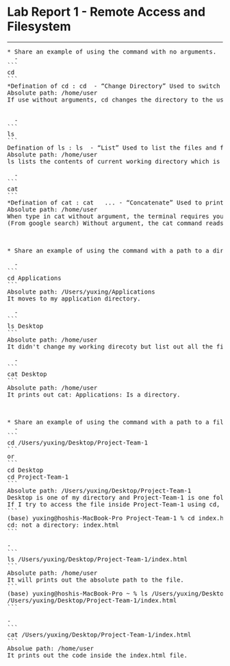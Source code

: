 # **Lab Report 1 - Remote Access and Filesystem** 
---
<pre>
* Share an example of using the command with no arguments.
  - 
```
cd
```
*Defination of cd : cd <path> - “Change Directory” Used to switch the current working directory to the given path*
Absolute path: /home/user
If use without arguments, cd changes the directory to the user's home directory. It does not display any information. 


  - 
```
ls
```
Defination of ls : ls <path> - “List” Used to list the files and folders the given path
Absolute path: /home/user
ls lists the contents of current working directory which is /home/user because no arguments are provided. It prints out the files and directories in the working directory. 

  -
```
cat 
```
*Defination of cat : cat <path1> <path2> ... - “Concatenate” Used to print the contents of one or more files given by the paths*
Absolute path: /home/user
When type in cat without argument, the terminal requires you to continue type in something and repeats the random words you type in. 
(From google search) Without argument, the cat command reads from standard input and write to its standard output.


  
* Share an example of using the command with a path to a directory as an argument.

  -
```
cd Applications
```
Absolute path: /Users/yuxing/Applications
It moves to my application directory. 
  
  -
```
ls Desktop
```
Absolute path: /home/user
It didn't change my working direcoty but list out all the file that's existing in my desktop directory. 

  -
```
cat Desktop
```
Absolute path: /home/user
It prints out cat: Applications: Is a directory. 


  
* Share an example of using the command with a path to a file as an argument.
  -
```
cd /Users/yuxing/Desktop/Project-Team-1
```
or 
```
cd Desktop
cd Project-Team-1
```
Absolute path: /Users/yuxing/Desktop/Project-Team-1
Desktop is one of my directory and Project-Team-1 is one folder in the desktop directory. 
If I try to access the file inside Project-Team-1 using cd, such as index.html file and it will display 
```
(base) yuxing@hoshis-MacBook-Pro Project-Team-1 % cd index.html
cd: not a directory: index.html
```

-
```
ls /Users/yuxing/Desktop/Project-Team-1/index.html
```
Absolute path: /home/user
It will prints out the absolute path to the file. 
```
(base) yuxing@hoshis-MacBook-Pro ~ % ls /Users/yuxing/Desktop/Project-Team-1/index.html
/Users/yuxing/Desktop/Project-Team-1/index.html
```

-
```
cat /Users/yuxing/Desktop/Project-Team-1/index.html
```
Absolue path: /home/user
It prints out the code inside the index.html file. 

</pre>
